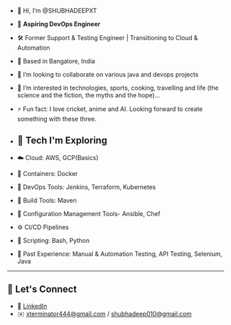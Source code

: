 - 👋 Hi, I’m @SHUBHADEEPXT
- 🚀 **Aspiring DevOps Engineer**  
- 🛠️ Former Support & Testing Engineer | Transitioning to Cloud & Automation
- 📍 Based in Bangalore, India 
- 💞️ I’m looking to collaborate on various java and devops projects
- 👀 I’m interested in technologies, sports, cooking, travelling and life (the science and the fiction, the myths and the hope)... 
- ⚡ Fun fact: I love cricket, anime and AI. Looking forward to create something with these three.


- ## 🧰 Tech I'm Exploring
- ☁️ Cloud: AWS, GCP(Basics)
- 🐳 Containers: Docker
- 🔧 DevOps Tools: Jenkins, Terraform, Kubernetes
- 🔧 Build Tools: Maven
- 🔧 Configuration Management Tools- Ansible, Chef
- ⚙️ CI/CD Pipelines
- 💬 Scripting: Bash, Python
- 🧪 Past Experience: Manual & Automation Testing, API Testing, Selenium, Java

---

## 💬 Let's Connect
- 💼 [LinkedIn]([https://www.linkedin.com/in/your-link](https://www.linkedin.com/in/shubhadeep-bhowmik-74b5a214b/))
- ✉️ xterminator444@gmail.com / shubhadeep010@gmail.com

<!---
SHUBHADEEPXT/SHUBHADEEPXT is a ✨ special ✨ repository because its `README.md` (this file) appears on your GitHub profile.
You can click the Preview link to take a look at your changes.
--->
